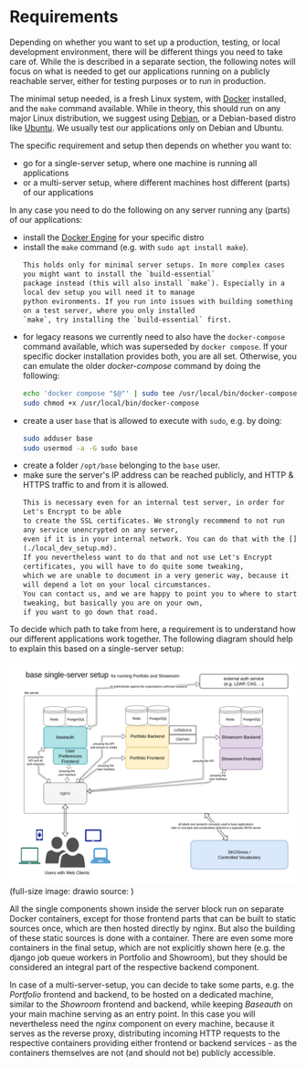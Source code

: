 # Requirements

Depending on whether you want to set up a production, testing, or local development environment, there will be
different things you need to take care of. While the [](./local_dev_setup.md) is described in a separate section,
the following notes will focus on what is needed to get our applications running on a publicly reachable server,
either for testing purposes or to run in production.

The minimal setup needed, is a fresh Linux system, with [Docker](https://docs.docker.com/get-docker/) installed, and the `make` command available.
While in theory, this should run on any major Linux distribution, we suggest using [Debian](https://www.debian.org/),
or a Debian-based distro like [Ubuntu](https://ubuntu.com/). We usually test our applications only on Debian and Ubuntu.

The specific requirement and setup then depends on whether you want to:

- go for a single-server setup, where one machine is running all applications
- or a multi-server setup, where different machines host different (parts) of our applications

In any case you need to do the following on any server running any (parts) of our applications:

- install the [Docker Engine](https://docs.docker.com/engine/install/) for your specific distro
- install the `make` command (e.g. with `sudo apt install make`).
  ```{note}
  This holds only for minimal server setups. In more complex cases you might want to install the `build-essential`
  package instead (this will also install `make`). Especially in a local dev setup you will need it to manage
  python evironments. If you run into issues with building something on a test server, where you only installed
  `make`, try installing the `build-essential` first.
  ```
- for legacy reasons we currently need to also have the `docker-compose` command available, which was superseded by
  `docker compose`. If your specific docker installation provides both, you are all set. Otherwise, you can emulate
  the older _docker-compose_ command by doing the following:
  ```bash
  echo 'docker compose "$@"' | sudo tee /usr/local/bin/docker-compose
  sudo chmod +x /usr/local/bin/docker-compose
  ```
- create a user `base` that is allowed to execute with `sudo`, e.g. by doing:
  ```bash
  sudo adduser base
  sudo usermod -a -G sudo base
  ```
- create a folder `/opt/base` belonging to the `base` user.
- make sure the server's IP address can be reached publicly, and HTTP & HTTPS traffic to and from it is allowed.
  ```{warning}
  This is necessary even for an internal test server, in order for Let's Encrypt to be able
  to create the SSL certificates. We strongly recommend to not run any service unencrypted on any server,
  even if it is in your internal network. You can do that with the [](./local_dev_setup.md).
  If you nevertheless want to do that and not use Let's Encrypt certificates, you will have to do quite some tweaking,
  which we are unable to document in a very generic way, because it will depend a lot on your local circumstances.
  You can contact us, and we are happy to point you to where to start tweaking, but basically you are on your own,
  if you want to go down that road.
  ```

To decide which path to take from here, a requirement is to understand how our different applications work together.
The following diagram should help to explain this based on a single-server setup:

![Single-Server-Setup for Portfolio and Showroom](_static/single-server-architecture.drawio.png)
(full-size image: [](_static/single-server-architecture.drawio.png)
drawio source: [](_static/single-server-architecture.drawio))

All the single components shown inside the server block run on separate Docker containers, except for those frontend
parts that can be built to static sources once, which are then hosted directly by nginx. But also the building of these
static sources is done with a container. There are even some more containers in the final setup, which are not
explicitly shown here (e.g. the django job queue workers in Portfolio and Showroom), but they should be considered
an integral part of the respective backend component.

In case of a multi-server-setup, you can decide to take some parts, e.g. the _Portfolio_ frontend and backend, to be
hosted on a dedicated machine, similar to the _Showroom_ frontend and backend, while keeping _Baseauth_ on your main
machine serving as an entry point. In this case you will nevertheless need the _nginx_ component on every machine,
because it serves as the reverse proxy, distributing incoming HTTP requests to the respective containers providing
either frontend or backend services - as the containers themselves are not (and should not be) publicly accessible.
